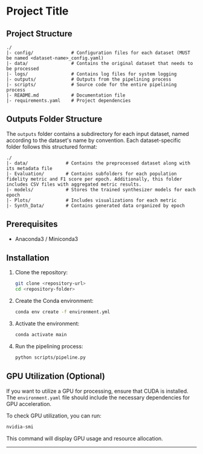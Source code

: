 # Project Title

## Project Structure

```
./  
|- config/              # Configuration files for each dataset (MUST be named <dataset-name>_config.yaml)
|- data/                # Contains the original dataset that needs to be processed
|- logs/                # Contains log files for system logging
|- outputs/             # Outputs from the pipelining process
|- scripts/             # Source code for the entire pipelining process
|- README.md            # Documentation file  
|- requirements.yaml    # Project dependencies
```


## Outputs Folder Structure

The `outputs` folder contains a subdirectory for each input dataset, named according to the dataset's name by convention. Each dataset-specific folder follows this structured format:

```
./  
|- data/              # Contains the preprocessed dataset along with its metadata file  
|- Evaluation/        # Contains subfolders for each population fidelity metric and F1 score per epoch. Additionally, this folder includes CSV files with aggregated metric results.  
|- models/            # Stores the trained synthesizer models for each epoch  
|- Plots/             # Includes visualizations for each metric  
|- Synth_Data/        # Contains generated data organized by epoch  
```

## Prerequisites

- Anaconda3 / Miniconda3

## Installation

1. Clone the repository:
   ```bash
   git clone <repository-url>
   cd <repository-folder>
   ```
2. Create the Conda environment:
   ```bash
   conda env create -f environment.yml
   ```
3. Activate the environment:
   ```bash
   conda activate main
   ```
4. Run the pipelining process:
   ```bash
   python scripts/pipeline.py
   ```

## GPU Utilization (Optional)

If you want to utilize a GPU for processing, ensure that CUDA is installed. The `environment.yaml` file should include the necessary dependencies for GPU acceleration.

To check GPU utilization, you can run:

```bash
nvidia-smi
```

This command will display GPU usage and resource allocation.

---


